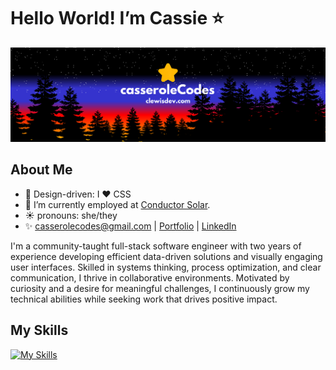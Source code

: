 <h1>Hello World! I’m Cassie ⭐</h1>

![](https://github.com/casserole27/casserole27/blob/main/casseroleCodes-github-centered.png)

<h2>About Me</h2>

- 🌟 Design-driven: I ❤️ CSS
- 🌱 I’m currently employed at <a href="https://conductor.solar/">Conductor Solar</a>.
- ☀️ pronouns: she/they
- ✨ casserolecodes@gmail.com | [Portfolio](https://casserole27.github.io) | [LinkedIn](https://www.linkedin.com/in/clewisdev)

<p>I'm a community-taught full-stack software engineer with two years of experience developing efficient data-driven solutions and visually
engaging user interfaces. Skilled in systems thinking, process optimization, and clear communication, I thrive
in collaborative environments. Motivated by curiosity and a desire for meaningful challenges, I continuously
grow my technical abilities while seeking work that drives positive impact.</p>

<h2>My Skills</h2>

[![My Skills](https://skillicons.dev/icons?i=react,js,typescript,nodejs,postgres,postman,jest,html,css,styledcomponents,vscode,git,github,figma,ps)](https://skillicons.dev)


<!---
casserole27/casserole27 is a ✨ special ✨ repository because its `README.md` (this file) appears on your GitHub profile.
You can click the Preview link to take a look at your changes.
--->
